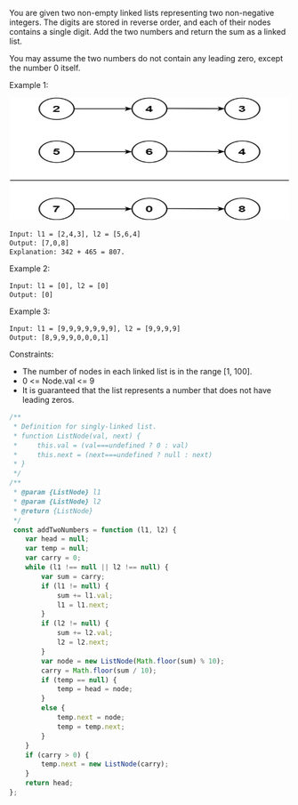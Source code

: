 You are given two non-empty linked lists representing two non-negative integers. The digits are stored in reverse order, and each of their nodes contains a single digit. Add the two numbers and return the sum as a linked list.

You may assume the two numbers do not contain any leading zero, except the number 0 itself.

Example 1:

<img src="../src/Asset/addtwonumber1.jpg" height="220" width="600">

```
Input: l1 = [2,4,3], l2 = [5,6,4]
Output: [7,0,8]
Explanation: 342 + 465 = 807.
```


Example 2:

```
Input: l1 = [0], l2 = [0]
Output: [0]
```

Example 3:
```
Input: l1 = [9,9,9,9,9,9,9], l2 = [9,9,9,9]
Output: [8,9,9,9,0,0,0,1]
``` 

Constraints:
<ul>
    <li>The number of nodes in each linked list is in the range [1, 100].</li>
    <li>0 <= Node.val <= 9</li>
    <li>It is guaranteed that the list represents a number that does not have leading zeros.</li>
</ul>

```javascript
/**
 * Definition for singly-linked list.
 * function ListNode(val, next) {
 *     this.val = (val===undefined ? 0 : val)
 *     this.next = (next===undefined ? null : next)
 * }
 */
/**
 * @param {ListNode} l1
 * @param {ListNode} l2
 * @return {ListNode}
 */
 const addTwoNumbers = function (l1, l2) {
    var head = null;
    var temp = null;
    var carry = 0;
    while (l1 !== null || l2 !== null) {
        var sum = carry;
        if (l1 != null) {
            sum += l1.val;
            l1 = l1.next;
        }
        if (l2 != null) {
            sum += l2.val;
            l2 = l2.next;
        }
        var node = new ListNode(Math.floor(sum) % 10);
        carry = Math.floor(sum / 10);
        if (temp == null) {
            temp = head = node;
        }
        else {
            temp.next = node;
            temp = temp.next;
        }
    }
    if (carry > 0) {
        temp.next = new ListNode(carry);
    }
    return head;
};
```